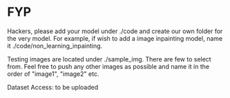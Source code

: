 # FYP

Hackers, please add your model under ./code and create our own folder for the very model. For example, if wish to add a image inpainting model, name it ./code/non_learning_inpainting.

Testing images are located under ./sample_img. There are few to select from. Feel free to push any other images as possible and name it in the order of "image1", "image2" etc. 

Dataset Access: to be uploaded
